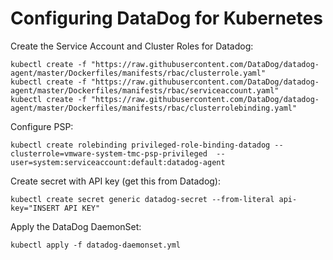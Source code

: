 # Configuring DataDog for Kubernetes

Create the Service Account and Cluster Roles for Datadog:
```
kubectl create -f "https://raw.githubusercontent.com/DataDog/datadog-agent/master/Dockerfiles/manifests/rbac/clusterrole.yaml"
kubectl create -f "https://raw.githubusercontent.com/DataDog/datadog-agent/master/Dockerfiles/manifests/rbac/serviceaccount.yaml"
kubectl create -f "https://raw.githubusercontent.com/DataDog/datadog-agent/master/Dockerfiles/manifests/rbac/clusterrolebinding.yaml"
```

Configure PSP:
```
kubectl create rolebinding privileged-role-binding-datadog --clusterrole=vmware-system-tmc-psp-privileged  --user=system:serviceaccount:default:datadog-agent
```

Create secret with API key (get this from Datadog):
```
kubectl create secret generic datadog-secret --from-literal api-key="INSERT API KEY"
```

Apply the DataDog DaemonSet:
```
kubectl apply -f datadog-daemonset.yml
```